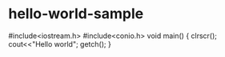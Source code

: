 # hello-world-sample
#include<iostream.h>
#include<conio.h>
void main()
{
clrscr();
cout<<"Hello world";
getch();
}
